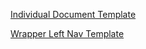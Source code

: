

[Individual Document Template](https://its-admin-dux.github.io/its-psa-html-template/individual-document.html)

[Wrapper Left Nav Template](https://its-admin-dux.github.io/its-psa-html-template/wrapper-leftnav.html)
